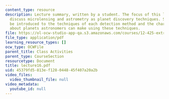 ```yaml
---
content_type: resource
description: Lecture summary, written by a student. The focus of this lecture is to
  discuss microlensing and astrometry as planet discovery techniques. Students will
  be introduced to the techniques of each detection method and the characterizations
  about planets astronomers can make using these techniques.
file: https://ol-ocw-studio-app-qa.s3.amazonaws.com/courses/12-425-extrasolar-planets-physics-and-detection-techniques-fall-2007/45379fd5813ef128044845f407a20a2b_lecture16.pdf
file_type: application/pdf
learning_resource_types: []
ocw_type: OCWFile
parent_title: Class Activities
parent_type: CourseSection
resourcetype: Document
title: lecture16.pdf
uid: 45379fd5-813e-f128-0448-45f407a20a2b
video_files:
  video_thumbnail_file: null
video_metadata:
  youtube_id: null
---
```

